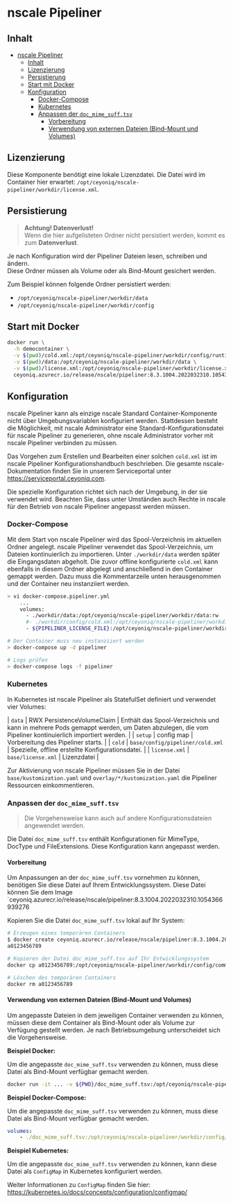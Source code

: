 # nscale Pipeliner

## Inhalt

- [nscale Pipeliner](#nscale-pipeliner)
  - [Inhalt](#inhalt)
  - [Lizenzierung](#lizenzierung)
  - [Persistierung](#persistierung)
  - [Start mit Docker](#start-mit-docker)
  - [Konfiguration](#konfiguration)
    - [Docker-Compose](#docker-compose)
    - [Kubernetes](#kubernetes)
    - [Anpassen der `doc_mime_suff.tsv`](#anpassen-der-doc_mime_sufftsv)
      - [Vorbereitung](#vorbereitung)
      - [Verwendung von externen Dateien (Bind-Mount und Volumes)](#verwendung-von-externen-dateien-bind-mount-und-volumes)

## Lizenzierung

Diese Komponente benötigt eine lokale Lizenzdatei.
Die Datei wird im Container hier erwartet: `/opt/ceyoniq/nscale-pipeliner/workdir/license.xml`.

## Persistierung

> **Achtung! Datenverlust!**  
> Wenn die hier aufgelisteten Ordner nicht persistiert werden, kommt es zum **Datenverlust**.

Je nach Konfiguration wird der Pipeliner Dateien lesen, schreiben und ändern.  
Diese Ordner müssen als Volume oder als Bind-Mount gesichert werden.

Zum Beispiel können folgende Ordner persistiert werden:

- `/opt/ceyoniq/nscale-pipeliner/workdir/data`
- `/opt/ceyoniq/nscale-pipeliner/workdir/config`

## Start mit Docker

```bash
docker run \
  -h democontainer \
  -v $(pwd)/cold.xml:/opt/ceyoniq/nscale-pipeliner/workdir/config/runtime/cold.xml \
  -v $(pwd)/data:/opt/ceyoniq/nscale-pipeliner/workdir/data \
  -v $(pwd)/license.xml:/opt/ceyoniq/nscale-pipeliner/workdir/license.xml \
  ceyoniq.azurecr.io/release/nscale/pipeliner:8.3.1004.2022032310.1054366939276
```

## Konfiguration

nscale Pipeliner kann als einzige nscale Standard Container-Komponente nicht über Umgebungsvariablen konfiguriert werden.
Stattdessen besteht die Möglichkeit, mit nscale Administrator eine Standard-Konfigurationsdatei für nscale Pipeliner zu generieren, ohne nscale Administrator vorher mit nscale Pipeliner verbinden zu müssen.

Das Vorgehen zum Erstellen und Bearbeiten einer solchen `cold.xml` ist im nscale Pipeliner Konfigurationshandbuch beschrieben.
Die gesamte nscale-Dokumentation finden Sie in unserem Serviceportal unter <https://serviceportal.ceyoniq.com>.

Die spezielle Konfiguration richtet sich nach der Umgebung, in der sie verwendet wird.
Beachten Sie, dass unter Umständen auch Rechte in nscale für den Betrieb von nscale Pipeliner angepasst werden müssen.

### Docker-Compose

Mit dem Start von nscale Pipeliner wird das Spool-Verzeichnis im aktuellen Ordner angelegt. nscale Pipeliner verwendet das Spool-Verzeichnis, um Dateien kontinuierlich zu importieren.
Unter `./workdir/data` werden später die Eingangsdaten abgeholt.
Die zuvor offline konfigurierte `cold.xml` kann ebenfalls in diesem Ordner abgelegt und anschließend in den Container gemappt werden.
Dazu muss die Kommentarzeile unten herausgenommen und der Container neu instanziiert werden.

```bash
> vi docker-compose.pipeliner.yml
    ...
    volumes:
      - ./workdir/data:/opt/ceyoniq/nscale-pipeliner/workdir/data:rw
      #- ./workdir/config/cold.xml:/opt/ceyoniq/nscale-pipeliner/workdir/config/runtime/cold.xml:ro
      - ${PIPELINER_LICENSE_FILE}:/opt/ceyoniq/nscale-pipeliner/workdir/license.xml:ro

# Der Container muss neu instanziiert werden
> docker-compose up -d pipeliner

# Logs prüfen
> docker-compose logs -f pipeliner
```

### Kubernetes

In Kubernetes ist nscale Pipeliner als StatefulSet definiert und verwendet vier Volumes:

| `data` | RWX PersistenceVolumeClaim | Enthält das Spool-Verzeichnis und kann in mehrere Pods gemappt werden, um Daten abzulegen, die vom Pipeliner kontinuierlich importiert werden. |
| `setup`  | config map  | Vorbereitung des Pipeliner starts. |
| `cold` | `base/config/pipeliner/cold.xml` | Spezielle, offline erstellte Konfigurationsdatei. |
| `license.xml` | `base/license.xml` | Lizenzdatei |

Zur Aktivierung von nscale Pipeliner müssen Sie in der Datei `base/kustomization.yaml` und `overlay/*/kustomization.yaml` die Pipeliner Ressourcen einkommentieren.

### Anpassen der `doc_mime_suff.tsv`

> Die Vorgehensweise kann auch auf andere Konfigurationsdateien angewendet werden.

Die Datei `doc_mime_suff.tsv` enthält Konfigurationen für MimeType, DocType und FileExtensions.
Diese Konfiguration kann angepasst werden.

#### Vorbereitung

Um Anpassungen an der `doc_mime_suff.tsv` vornehmen zu können, benötigen Sie diese Datei auf Ihrem Entwicklungssystem.
Diese Datei können Sie dem Image `ceyoniq.azurecr.io/release/nscale/pipeliner:8.3.1004.2022032310.1054366939276

Kopieren Sie die Datei `doc_mime_suff.tsv` lokal auf Ihr System:  

```bash
# Erzeugen eines temporären Containers
$ docker create ceyoniq.azurecr.io/release/nscale/pipeliner:8.3.1004.2022032310.1054366939276
a0123456789 

# Kopieren der Datei doc_mime_suff.tsv auf Ihr Entwicklungssystem
docker cp a0123456789:/opt/ceyoniq/nscale-pipeliner/workdir/config/common/doc_mime_suff.tsv ./

# Löschen des temporären Containers
docker rm a0123456789
```

#### Verwendung von externen Dateien (Bind-Mount und Volumes)

Um angepasste Dateien in dem jeweiligen Container verwenden zu können, müssen diese dem Container als Bind-Mount oder als Volume zur Verfügung gestellt werden. Je nach Betriebsumgebung unterscheidet sich die Vorgehensweise.

**Beispiel Docker:**

Um die angepasste `doc_mime_suff.tsv` verwenden zu können, muss diese Datei als Bind-Mount verfügbar gemacht werden.  

```bash
docker run -it ... -v ${PWD}/doc_mime_suff.tsv:/opt/ceyoniq/nscale-pipeliner/workdir/config/common/doc_mime_suff.tsv ceyoniq.azurecr.io/release/nscale/pipeliner:8.3.1004.2022032310.1054366939276
```

**Beispiel Docker-Compose:**

Um die angepasste `doc_mime_suff.tsv` verwenden zu können, muss diese Datei als Bind-Mount verfügbar gemacht werden.  

```yaml
volumes:
    - ./doc_mime_suff.tsv:/opt/ceyoniq/nscale-pipeliner/workdir/config/common/doc_mime_suff.tsv:ro
```

**Beispiel Kubernetes:**

Um die angepasste `doc_mime_suff.tsv` verwenden zu können, kann diese Datei als `ConfigMap` in Kubernetes konfiguriert werden.  

Weiter Informationen zu `ConfigMap` finden Sie hier:  
<https://kubernetes.io/docs/concepts/configuration/configmap/>